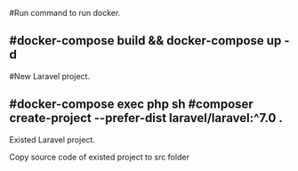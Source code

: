 #Run command to run docker.

#docker-compose build && docker-compose up -d
----------------------------------------------------------------
#New Laravel project.

#docker-compose exec php sh
#composer create-project --prefer-dist laravel/laravel:^7.0 .
----------------------------------------------------------------
Existed Laravel project.

Copy source code of existed project to src folder
